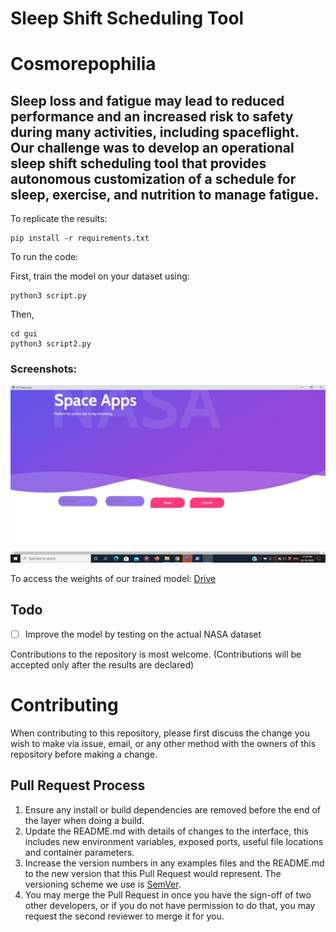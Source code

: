 # Sleep Shift Scheduling Tool
# Cosmorepophilia

## Sleep loss and fatigue may lead to reduced performance and an increased risk to safety during many activities, including spaceflight. Our challenge was to develop an operational sleep shift scheduling tool that provides autonomous customization of a schedule for sleep, exercise, and nutrition to manage fatigue.


To replicate the results:
```
pip install -r requirements.txt
```

To run the code:

First, train the model on your dataset using:
```
python3 script.py
```
Then,
```
cd gui
python3 script2.py
```
### Screenshots:
![alt text](images/1.jpeg "Login page")



To access the weights of our trained model: [Drive](https://drive.google.com/file/d/1tB2V1Jy-IhIHMtpSCnc27qykApu_xzqp/view?usp=sharing) 

## Todo
- [ ] Improve the model by testing on the actual NASA dataset


Contributions to the repository is most welcome. (Contributions will be accepted only after the results are declared)

# Contributing

When contributing to this repository, please first discuss the change you wish to make via issue,
email, or any other method with the owners of this repository before making a change. 


## Pull Request Process

1. Ensure any install or build dependencies are removed before the end of the layer when doing a 
   build.
2. Update the README.md with details of changes to the interface, this includes new environment 
   variables, exposed ports, useful file locations and container parameters.
3. Increase the version numbers in any examples files and the README.md to the new version that this
   Pull Request would represent. The versioning scheme we use is [SemVer](http://semver.org/).
4. You may merge the Pull Request in once you have the sign-off of two other developers, or if you 
   do not have permission to do that, you may request the second reviewer to merge it for you.
